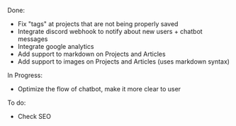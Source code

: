 Done:
- Fix "tags" at projects that are not being properly saved
- Integrate discord webhook to notify about new users + chatbot messages 
- Integrate google analytics
- Add support to markdown on Projects and Articles
- Add support to images on Projects and Articles (uses markdown syntax)

In Progress:
- Optimize the flow of chatbot, make it more clear to user

To do:
- Check SEO
